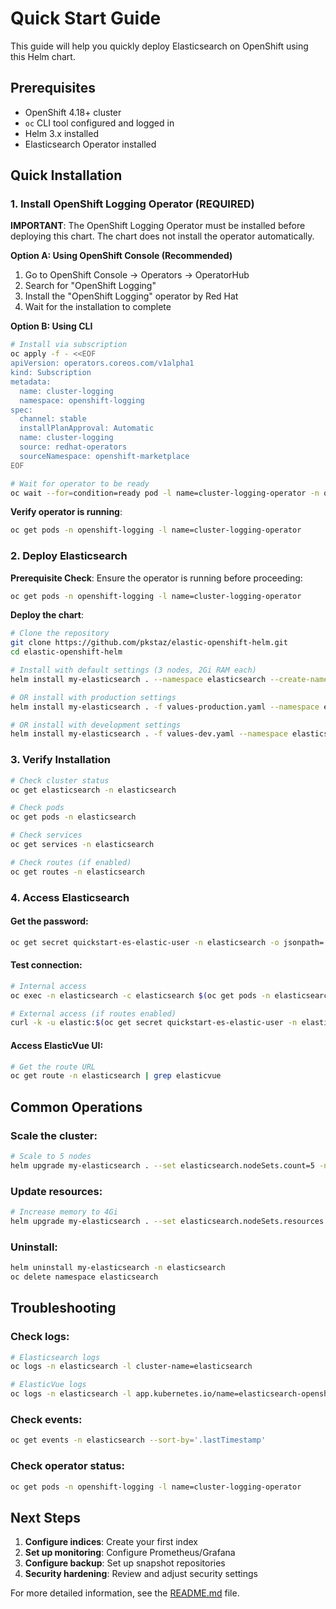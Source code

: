 # Quick Start Guide

This guide will help you quickly deploy Elasticsearch on OpenShift using this Helm chart.

## Prerequisites

- OpenShift 4.18+ cluster
- `oc` CLI tool configured and logged in
- Helm 3.x installed
- Elasticsearch Operator installed

## Quick Installation

### 1. Install OpenShift Logging Operator (REQUIRED)

**IMPORTANT**: The OpenShift Logging Operator must be installed before deploying this chart. The chart does not install the operator automatically.

**Option A: Using OpenShift Console (Recommended)**
1. Go to OpenShift Console → Operators → OperatorHub
2. Search for "OpenShift Logging"
3. Install the "OpenShift Logging" operator by Red Hat
4. Wait for the installation to complete

**Option B: Using CLI**
```bash
# Install via subscription
oc apply -f - <<EOF
apiVersion: operators.coreos.com/v1alpha1
kind: Subscription
metadata:
  name: cluster-logging
  namespace: openshift-logging
spec:
  channel: stable
  installPlanApproval: Automatic
  name: cluster-logging
  source: redhat-operators
  sourceNamespace: openshift-marketplace
EOF

# Wait for operator to be ready
oc wait --for=condition=ready pod -l name=cluster-logging-operator -n openshift-logging --timeout=300s
```

**Verify operator is running**:
```bash
oc get pods -n openshift-logging -l name=cluster-logging-operator
```

### 2. Deploy Elasticsearch

**Prerequisite Check**: Ensure the operator is running before proceeding:
```bash
oc get pods -n openshift-logging -l name=cluster-logging-operator
```

**Deploy the chart**:
```bash
# Clone the repository
git clone https://github.com/pkstaz/elastic-openshift-helm.git
cd elastic-openshift-helm

# Install with default settings (3 nodes, 2Gi RAM each)
helm install my-elasticsearch . --namespace elasticsearch --create-namespace

# OR install with production settings
helm install my-elasticsearch . -f values-production.yaml --namespace elasticsearch --create-namespace

# OR install with development settings
helm install my-elasticsearch . -f values-dev.yaml --namespace elasticsearch --create-namespace
```

### 3. Verify Installation

```bash
# Check cluster status
oc get elasticsearch -n elasticsearch

# Check pods
oc get pods -n elasticsearch

# Check services
oc get services -n elasticsearch

# Check routes (if enabled)
oc get routes -n elasticsearch
```

### 4. Access Elasticsearch

#### Get the password:
```bash
oc get secret quickstart-es-elastic-user -n elasticsearch -o jsonpath='{.data.elastic}' | base64 -d
```

#### Test connection:
```bash
# Internal access
oc exec -n elasticsearch -c elasticsearch $(oc get pods -n elasticsearch -l cluster-name=elasticsearch -o jsonpath='{.items[0].metadata.name}') -- curl -k -u kubeadmin:$(oc get secret elasticsearch-es-elastic-user -n elasticsearch -o jsonpath='{.data.elastic}' | base64 -d) https://localhost:9200

# External access (if routes enabled)
curl -k -u elastic:$(oc get secret quickstart-es-elastic-user -n elasticsearch -o jsonpath='{.data.elastic}' | base64 -d) https://your-route-hostname
```

#### Access ElasticVue UI:
```bash
# Get the route URL
oc get route -n elasticsearch | grep elasticvue
```

## Common Operations

### Scale the cluster:
```bash
# Scale to 5 nodes
helm upgrade my-elasticsearch . --set elasticsearch.nodeSets.count=5 -n elasticsearch
```

### Update resources:
```bash
# Increase memory to 4Gi
helm upgrade my-elasticsearch . --set elasticsearch.nodeSets.resources.requests.memory=4Gi -n elasticsearch
```

### Uninstall:
```bash
helm uninstall my-elasticsearch -n elasticsearch
oc delete namespace elasticsearch
```

## Troubleshooting

### Check logs:
```bash
# Elasticsearch logs
oc logs -n elasticsearch -l cluster-name=elasticsearch

# ElasticVue logs
oc logs -n elasticsearch -l app.kubernetes.io/name=elasticsearch-openshift-elasticvue
```

### Check events:
```bash
oc get events -n elasticsearch --sort-by='.lastTimestamp'
```

### Check operator status:
```bash
oc get pods -n openshift-logging -l name=cluster-logging-operator
```

## Next Steps

1. **Configure indices**: Create your first index
2. **Set up monitoring**: Configure Prometheus/Grafana
3. **Configure backup**: Set up snapshot repositories
4. **Security hardening**: Review and adjust security settings

For more detailed information, see the [README.md](README.md) file. 